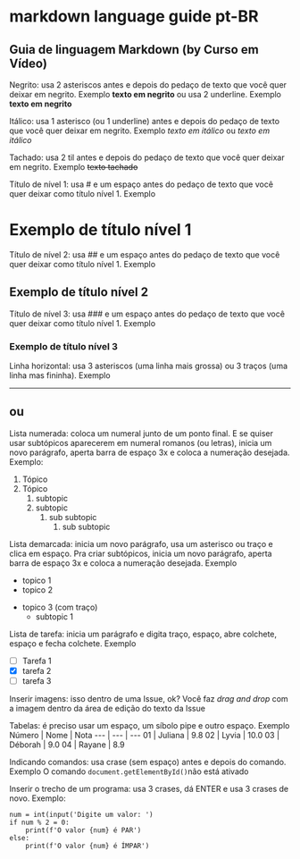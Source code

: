 # markdown language guide pt-BR
 
## Guia de linguagem Markdown (by Curso em Vídeo)

Negrito: usa 2 asteriscos antes e depois do pedaço de texto que você quer deixar em negrito. Exemplo **texto em negrito**
              ou usa 2 underline. Exemplo __texto em negrito__

Itálico: usa 1 asterisco (ou 1 underline) antes e depois do pedaço de texto que você quer deixar em negrito. Exemplo *texto em itálico* ou _texto em itálico_

Tachado: usa 2 til  antes e depois do pedaço de texto que você quer deixar em negrito. Exemplo ~~texto tachado~~ 

Título de nível 1: usa # e um espaço antes do pedaço de texto que você quer deixar como título nível 1. Exemplo
# Exemplo de título nível 1

Título de nível 2: usa ## e um espaço antes do pedaço de texto que você quer deixar como título nível 1. Exemplo
## Exemplo de título nível 2

Título de nível 3: usa ### e um espaço antes do pedaço de texto que você quer deixar como título nível 1. Exemplo
### Exemplo de título nível 3

Linha horizontal: usa 3 asteriscos (uma linha mais grossa) ou 3 traços (uma linha mas fininha). Exemplo
***
ou
---

Lista numerada: coloca um numeral junto de um ponto final. E se quiser usar subtópicos aparecerem em numeral romanos (ou letras), inicia um novo parágrafo, aperta barra de espaço 3x e coloca a numeração desejada. Exemplo:
1. Tópico
2. Tópico
   1. subtopic
   2. subtopic
      1. sub subtopic
         1. sub subtopic


Lista demarcada: inicia um novo parágrafo, usa um asterisco ou traço e clica em espaço. Pra criar subtópicos, inicia um novo parágrafo, aperta barra de espaço 3x e coloca a numeração desejada.  Exemplo
* topico 1
* topico 2
- topico 3 (com traço)
   * subtopic 1

Lista de tarefa: inicia um parágrafo e digita traço, espaço, abre colchete, espaço e fecha colchete. Exemplo
- [ ] Tarefa 1
- [x] tarefa 2
- [ ] tarefa 3

Inserir imagens: isso dentro de uma Issue, ok? Você faz _drag and drop_ com a imagem dentro da área de edição do texto da Issue

Tabelas: é preciso usar um espaço, um síbolo pipe e outro espaço. Exemplo
Número | Nome | Nota
--- | --- | ---
01 | Juliana | 9.8
02 | Lyvia | 10.0
03 | Déborah | 9.0
04 | Rayane | 8.9

Indicando comandos: usa crase (sem espaço) antes e depois do comando. Exemplo
O comando `document.getElementById()`não está ativado

Inserir o trecho de um programa: usa 3 crases, dá ENTER e usa 3 crases de novo. Exemplo:
```
num = int(input('Digite um valor: ')
if num % 2 = 0:
    print(f'O valor {num} é PAR')
else:
    print(f'O valor {num} é ÍMPAR')
```
